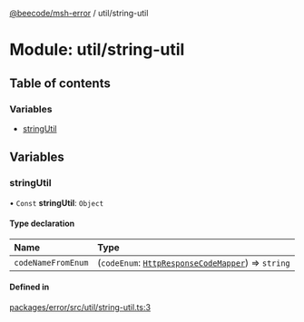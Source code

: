 [@beecode/msh-error](../README.md) / util/string-util

# Module: util/string-util

## Table of contents

### Variables

- [stringUtil](util_string_util.md#stringutil)

## Variables

### stringUtil

• `Const` **stringUtil**: `Object`

#### Type declaration

| Name | Type |
| :------ | :------ |
| `codeNameFromEnum` | (`codeEnum`: [`HttpResponseCodeMapper`](../enums/http_response_code.HttpResponseCodeMapper.md)) => `string` |

#### Defined in

[packages/error/src/util/string-util.ts:3](https://github.com/beecode-rs/msh-error/blob/e92b3a2/src/util/string-util.ts#L3)
